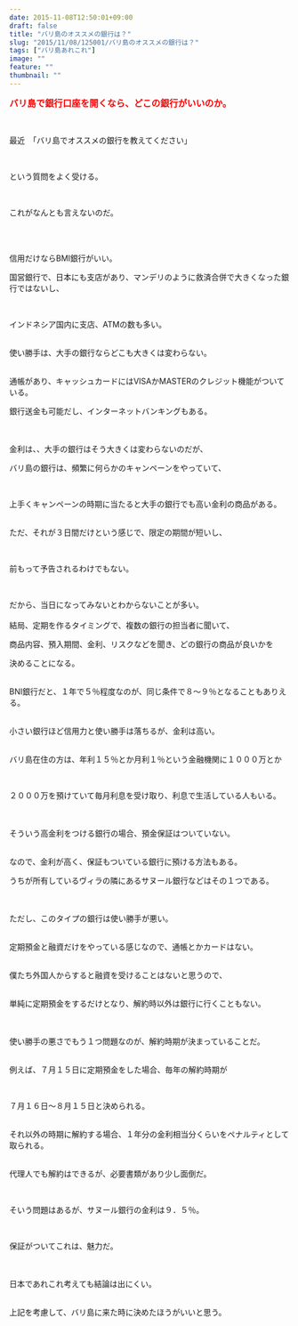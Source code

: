 ```yaml
---
date: 2015-11-08T12:50:01+09:00
draft: false
title: "バリ島のオススメの銀行は？"
slug: "2015/11/08/125001/バリ島のオススメの銀行は？"
tags: ["バリ島あれこれ"]
image: ""
feature: ""
thumbnail: ""
---
```

<p><font color="#ff0000" size="3"><strong>バリ島で銀行口座を開くなら、どこの銀行がいいのか。</strong></font></p><br/><p>最近　「バリ島でオススメの銀行を教えてください」</p><br/><p>という質問をよく受ける。</p><br/><p>これがなんとも言えないのだ。</p><br/><br/><p>信用だけならBMI銀行がいい。<br/></p><p>国営銀行で、日本にも支店があり、マンデリのように救済合併で大きくなった銀行ではないし、</p><br/><p>インドネシア国内に支店、ATMの数も多い。<br/> <br/></p><p>使い勝手は、大手の銀行ならどこも大きくは変わらない。</p><p><br/>通帳があり、キャッシュカードにはVISAかMASTERのクレジット機能がついている。<br/></p><p>銀行送金も可能だし、インターネットバンキングもある。</p><p><br/> <br/>金利は、、大手の銀行はそう大きくは変わらないのだが、<br/></p><p>バリ島の銀行は、頻繁に何らかのキャンペーンをやっていて、</p><br/><p>上手くキャンペーンの時期に当たると大手の銀行でも高い金利の商品がある。</p><p><br/>ただ、それが３日間だけという感じで、限定の期間が短いし、</p><br/><p>前もって予告されるわけでもない。</p><br/><p>だから、当日になってみないとわからないことが多い。<br/> <br/>結局、定期を作るタイミングで、複数の銀行の担当者に聞いて、<br/></p><p>商品内容、預入期間、金利、リスクなどを聞き、どの銀行の商品が良いかを<br/></p><p>決めることになる。<br/> <br/></p><p>BNI銀行だと、１年で５％程度なのが、同じ条件で８～９％となることもありえる。</p><p><br/>小さい銀行ほど信用力と使い勝手は落ちるが、金利は高い。</p><p><br/>バリ島在住の方は、年利１５％とか月利１％という金融機関に１０００万とか</p><br/><p>２０００万を預けていて毎月利息を受け取り、利息で生活している人もいる。</p><p><br/> <br/>そういう高金利をつける銀行の場合、預金保証はついていない。</p><p><br/>なので、金利が高く、保証もついている銀行に預ける方法もある。<br/></p><p>うちが所有しているヴィラの隣にあるサヌール銀行などはその１つである。</p><p><br/> <br/>ただし、このタイプの銀行は使い勝手が悪い。</p><p><br/>定期預金と融資だけをやっている感じなので、通帳とかカードはない。</p><p><br/>僕たち外国人からすると融資を受けることはないと思うので、</p><p><br/>単純に定期預金をするだけとなり、解約時以外は銀行に行くこともない。</p><p><br/> <br/>使い勝手の悪さでもう１つ問題なのが、解約時期が決まっていることだ。</p><p><br/>例えば、７月１５日に定期預金をした場合、毎年の解約時期が</p><br/><p>７月１６日～８月１５日と決められる。</p><p><br/>それ以外の時期に解約する場合、１年分の金利相当分くらいをペナルティとして取られる。</p><p><br/>代理人でも解約はできるが、必要書類があり少し面倒だ。</p><br/><p>そいう問題はあるが、サヌール銀行の金利は９．５％。</p><br/><p>保証がついてこれは、魅力だ。</p><p><br/> <br/>日本であれこれ考えても結論は出にくい。</p><p><br/>上記を考慮して、バリ島に来た時に決めたほうがいいと思う。</p><br/><br/>

